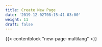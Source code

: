 ```yaml
---
title: Create New Page
date: '2019-12-02T08:15:41-03:00'
weight: 11
draft: false
---
```


{{< contentblock "new-page-multilang" >}}